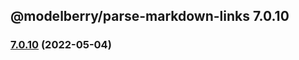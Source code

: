 ## @modelberry/parse-markdown-links 7.0.10

### [7.0.10](https://github.com/modelberry/sites/compare/7.0.9...7.0.10) (2022-05-04)


